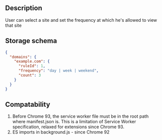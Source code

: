 ## Description
User can select a site and set the frequency at which he's allowed to view that site

## Storage schema
```json
{
  "domains": {
    "example.com": {
      "ruleId": 1,
      "frequency": "day | week | weekend",
      "count": 3
    }
  }
}
```
## Compatability
1. Before Chrome 93, the service worker file must be in the root path where manifest.json is.
This is a limitation of Service Worker specification, relaxed for extensions since Chrome 93.
2. ES imports in background.js - since Chrome 92